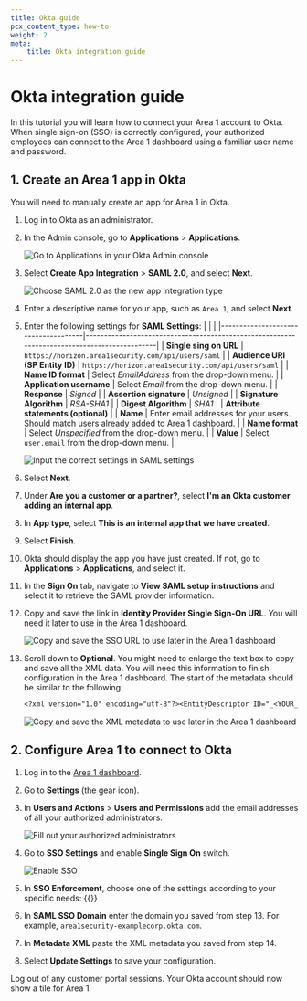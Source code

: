 ```yaml
---
title: Okta guide
pcx_content_type: how-to
weight: 2
meta:
    title: Okta integration guide
---
```


# Okta integration guide

In this tutorial you will learn how to connect your Area 1 account to Okta. When single sign-on (SSO) is correctly configured, your authorized employees can connect to the Area 1 dashboard using a familiar user name and password.

## 1. Create an Area 1 app in Okta

You will need to manually create an app for Area 1 in Okta.

1. Log in to Okta as an administrator.

2. In the Admin console, go to **Applications** > **Applications**.

    ![Go to Applications in your Okta Admin console](/email-security/static/sso/okta/step2-applications.png)

3. Select **Create App Integration** > **SAML 2.0**, and select **Next**.

    ![Choose SAML 2.0 as the new app integration type](/email-security/static/sso/okta/step3-saml.png)

4. Enter a descriptive name for your app, such as `Area 1`, and select **Next**.

5. Enter the following settings for **SAML Settings**:
    | | |
    |-------------------------------------|---------------------------------------------------------------------------------------------|
    | **Single sing on URL**              | `https://horizon.area1security.com/api/users/saml`                                          |
    | **Audience URI (SP Entity ID)**     | `https://horizon.area1security.com/api/users/saml`                                          |
    | **Name ID format**                  | Select _EmailAddress_ from the drop-down menu.                                              |
    | **Application username**            | Select _Email_ from the drop-down menu.                                                     |
    | **Response**                        | _Signed_                                                                                    |
    | **Assertion signature**             | _Unsigned_                                                                                  |
    | **Signature Algorithm**             | _RSA-SHA1_                                                                                  |
    | **Digest Algorithm**                | _SHA1_                                                                                      |
    | **Attribute statements (optional)** |
    | **Name**                            | Enter email addresses for your users. Should match users already added to Area 1 dashboard. |
    | **Name format**                     | Select _Unspecified_ from the drop-down menu.                                               |
    | **Value**                           | Select `user.email` from the drop-down menu.                                                |

    ![Input the correct settings in SAML settings](/email-security/static/sso/okta/step5-saml-settings.png)

6. Select **Next**.

7. Under **Are you a customer or a partner?**, select **I'm an Okta customer adding an internal app**.

8. In **App type**, select **This is an internal app that we have created**.

9. Select **Finish**.

10. Okta should display the app you have just created. If not, go to **Applications** > **Applications**, and select it.

11. In the **Sign On** tab, navigate to **View SAML setup instructions** and select it to retrieve the SAML provider information.

12. Copy and save the link in **Identity Provider Single Sign-On URL**. You will need it later to use in the Area 1 dashboard.

    ![Copy and save the SSO URL to use later in the Area 1 dashboard](/email-security/static/sso/okta/step12-sso-url.png)

13. Scroll down to **Optional**. You might need to enlarge the text box to copy and save all the XML data. You will need this information to  finish configuration in the Area 1 dashboard. The start of the metadata should be similar to the following:

    ```txt
    <?xml version="1.0" encoding="utf-8"?><EntityDescriptor ID="_<YOUR_DESCRIPTIOR_ID>" entityID="https://<YOUR_ENTITY_ID> " xmlns="urn:oasis:names:tc:SAML:2.0:metadata">...
    ```

    ![Copy and save the XML metadata to use later in the Area 1 dashboard](/email-security/static/sso/okta/step13-optional.png)

## 2. Configure Area 1 to connect to Okta

1. Log in to the [Area 1 dashboard](https://horizon.area1security.com/).

2. Go to **Settings** (the gear icon).

3. In **Users and Actions** > **Users and Permissions** add the email addresses of all your authorized administrators.

    ![Fill out your authorized administrators](/email-security/static/sso/generic/step3-users-actions.png)

4. Go to **SSO Settings** and enable **Single Sign On** switch.

    ![Enable SSO](/email-security/static/sso/generic/step4-sso.png)

5. In **SSO Enforcement**, choose one of the settings according to your specific needs:
{{<render file="_sso-enforcement.md">}}

6. In **SAML SSO Domain** enter the domain you saved from step 13. For example, `area1security-examplecorp.okta.com`.

7. In **Metadata XML** paste the XML metadata you saved from step 14.

8. Select **Update Settings** to save your configuration.

Log out of any customer portal sessions. Your Okta account should now show a tile for Area 1.